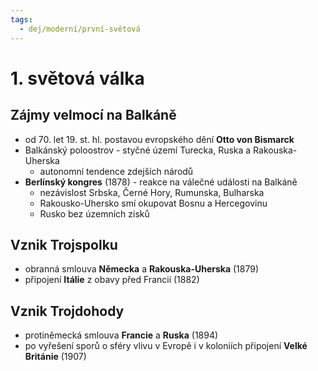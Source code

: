 ```yaml
---
tags:
  - dej/moderní/první-světová
---
```

# 1. světová válka
## Zájmy velmocí na Balkáně
- od 70. let 19. st. hl. postavou evropského dění **Otto von Bismarck**
- Balkánský poloostrov - styčné území Turecka, Ruska a Rakouska-Uherska
	- autonomní tendence zdejších národů
- **Berlínský kongres** (1878) - reakce na válečné události na Balkáně
	- nezávislost Srbska, Černé Hory, Rumunska, Bulharska
	- Rakousko-Uhersko smí okupovat Bosnu a Hercegovinu
	- Rusko bez územních zisků

## Vznik Trojspolku
- obranná smlouva **Německa** a **Rakouska-Uherska** (1879)
- připojení **Itálie** z obavy před Francií (1882)
## Vznik Trojdohody
- protiněmecká smlouva **Francie** a **Ruska** (1894)
- po vyřešení sporů o sféry vlivu v Evropě i v koloniích připojení **Velké Británie** (1907)